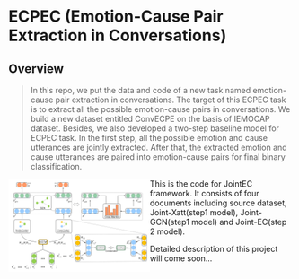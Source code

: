 ECPEC (Emotion-Cause Pair Extraction in Conversations)
=========

## Overview
>In this repo, we put the data and code of a new task named emotion-cause pair extraction in conversations. The target of this ECPEC task is to extract all the possible emotion-cause pairs in conversations. 
> We build a new dataset entitled ConvECPE on the basis of IEMOCAP dataset. Besides, we also developed a two-step baseline model for ECPEC task. In the first step, all the possible emotion and cause utterances are jointly extracted. After that,
> the extracted emotion and cause utterances are paired into emotion-cause pairs for final binary classification.

<img src="https://github.com/Maxwe11y/JointEC/blob/main/model_step_1_10-1.png" width = 50% height = 50% div align=left />


This is the code for JointEC framework. It consists of four documents including source dataset, Joint-Xatt(step1 model), Joint-GCN(step1 model) and Joint-EC(step 2 model).

Detailed description of this project will come soon...
